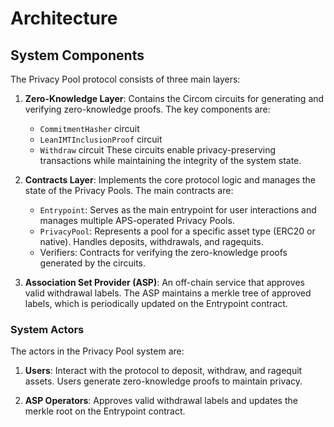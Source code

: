 # Architecture

## System Components

The Privacy Pool protocol consists of three main layers:

1. **Zero-Knowledge Layer**: Contains the Circom circuits for generating and verifying zero-knowledge proofs. The key components are:

   - `CommitmentHasher` circuit
   - `LeanIMTInclusionProof` circuit
   - `Withdraw` circuit
     These circuits enable privacy-preserving transactions while maintaining the integrity of the system state.

2. **Contracts Layer**: Implements the core protocol logic and manages the state of the Privacy Pools. The main contracts are:

   - `Entrypoint`: Serves as the main entrypoint for user interactions and manages multiple APS-operated Privacy Pools.
   - `PrivacyPool`: Represents a pool for a specific asset type (ERC20 or native). Handles deposits, withdrawals, and ragequits.
   - Verifiers: Contracts for verifying the zero-knowledge proofs generated by the circuits.

3. **Association Set Provider (ASP)**: An off-chain service that approves valid withdrawal labels. The ASP maintains a merkle tree of approved labels, which is periodically updated on the Entrypoint contract.

### System Actors

The actors in the Privacy Pool system are:

1. **Users**: Interact with the protocol to deposit, withdraw, and ragequit assets. Users generate zero-knowledge proofs to maintain privacy.

2. **ASP Operators**: Approves valid withdrawal labels and updates the merkle root on the Entrypoint contract.
